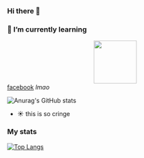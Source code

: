 ### Hi there 👋

### 🌱 I’m currently learning

 <!-- <link rel="stylesheet" href="https://cdn.jsdelivr.net/gh/devicons/devicon@v2.15.1/devicon.min.css"> -->
<!--           
<img back-ground="white" src="https://cdn.jsdelivr.net/gh/devicons/devicon/icons/rust/rust-plain.svg" height="300" width="600"> -->

<!-- <i class="devicon-rust-plain"></i> -->
          

<link rel="stylesheet" href="https://cdn.jsdelivr.net/gh/devicons/devicon@v2.15.1/devicon.min.css">

<div id="header" align="center">
<img src="https://media.giphy.com/media/M9gbBd9nbDrOTu1Mqx/giphy.gif" width="100"/>
</div>
<div id="badges" >
<a href="https://facebook.com/vietbi.cringe">facebook</a>
<i class="devicon-facebook-plain"> lmao</i>
</div>


![Anurag's GitHub stats](https://github-readme-stats.vercel.app/api?username=anuraghazra&show_icons=true&theme=dark)

- :sunny: this is so cringe

### My stats

[![Top Langs](https://github-readme-stats.vercel.app/api/top-langs/?username=anuraghazra&theme=dark)](https://github.com/anuraghazra/github-readme-stats)

<!--
**teiwiet/teiwiet** is a ✨ _special_ ✨ repository because its `README.md` (this file) appears on your GitHub profile.

Here are some ideas to get you started:

- 🔭 I’m currently working on ...
-  ...
- 👯 I’m looking to collaborate on ...
- 🤔 I’m looking for help with ...
- 💬 Ask me about ...
- 📫 How to reach me: ...
- 😄 Pronouns: ...
- ⚡ Fun fact: ...
-->

